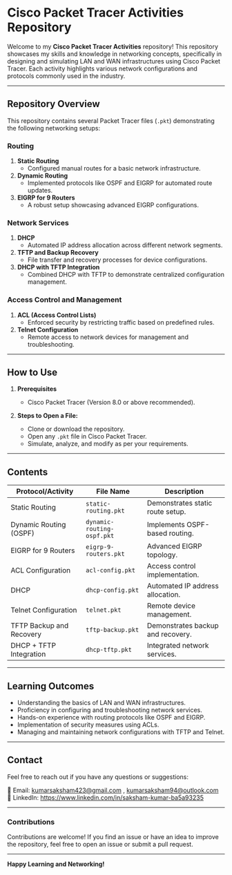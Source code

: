 # Cisco Packet Tracer Activities Repository

Welcome to my **Cisco Packet Tracer Activities** repository! This repository showcases my skills and knowledge in networking concepts, specifically in designing and simulating LAN and WAN infrastructures using Cisco Packet Tracer. Each activity highlights various network configurations and protocols commonly used in the industry.

---

## **Repository Overview**

This repository contains several Packet Tracer files (`.pkt`) demonstrating the following networking setups:

### **Routing**
1. **Static Routing**  
   - Configured manual routes for a basic network infrastructure.
2. **Dynamic Routing**  
   - Implemented protocols like OSPF and EIGRP for automated route updates.
3. **EIGRP for 9 Routers**  
   - A robust setup showcasing advanced EIGRP configurations.

### **Network Services**
1. **DHCP**  
   - Automated IP address allocation across different network segments.
2. **TFTP and Backup Recovery**  
   - File transfer and recovery processes for device configurations.
3. **DHCP with TFTP Integration**  
   - Combined DHCP with TFTP to demonstrate centralized configuration management.

### **Access Control and Management**
1. **ACL (Access Control Lists)**  
   - Enforced security by restricting traffic based on predefined rules.
2. **Telnet Configuration**  
   - Remote access to network devices for management and troubleshooting.

---

## **How to Use**

1. **Prerequisites**  
   - Cisco Packet Tracer (Version 8.0 or above recommended).  

2. **Steps to Open a File:**  
   - Clone or download the repository.  
   - Open any `.pkt` file in Cisco Packet Tracer.  
   - Simulate, analyze, and modify as per your requirements.  

---

## **Contents**

| Protocol/Activity           | File Name                        | Description                           |
|-----------------------------|-----------------------------------|---------------------------------------|
| Static Routing              | `static-routing.pkt`             | Demonstrates static route setup.     |
| Dynamic Routing (OSPF)      | `dynamic-routing-ospf.pkt`       | Implements OSPF-based routing.       |
| EIGRP for 9 Routers         | `eigrp-9-routers.pkt`            | Advanced EIGRP topology.             |
| ACL Configuration           | `acl-config.pkt`                 | Access control implementation.       |
| DHCP                        | `dhcp-config.pkt`                | Automated IP address allocation.     |
| Telnet Configuration        | `telnet.pkt`                     | Remote device management.            |
| TFTP Backup and Recovery    | `tftp-backup.pkt`                | Demonstrates backup and recovery.    |
| DHCP + TFTP Integration     | `dhcp-tftp.pkt`                  | Integrated network services.         |

---

## **Learning Outcomes**

- Understanding the basics of LAN and WAN infrastructures.
- Proficiency in configuring and troubleshooting network services.
- Hands-on experience with routing protocols like OSPF and EIGRP.
- Implementation of security measures using ACLs.
- Managing and maintaining network configurations with TFTP and Telnet.

---

## **Contact**

Feel free to reach out if you have any questions or suggestions:  

📧 Email: kumarsaksham423@gmail.com  , kumarsaksham94@outlook.com  
🔗 LinkedIn: https://www.linkedin.com/in/saksham-kumar-ba5a93235    

---

### **Contributions**

Contributions are welcome! If you find an issue or have an idea to improve the repository, feel free to open an issue or submit a pull request.  

---

**Happy Learning and Networking!**
